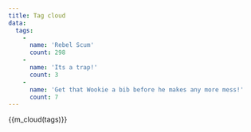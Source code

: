 ```yaml
---
title: Tag cloud
data:
  tags:
    -
      name: 'Rebel Scum'
      count: 298
    -
      name: 'Its a trap!'
      count: 3
    -
      name: 'Get that Wookie a bib before he makes any more mess!'
      count: 7
---
```

{{m_cloud(tags)}}
